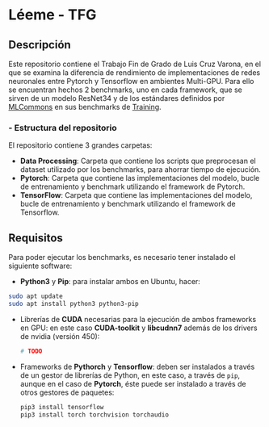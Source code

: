 # Léeme - TFG 

## Descripción

Este repositorio contiene el Trabajo Fin de Grado de Luis Cruz Varona, en el que se examina la diferencia de rendimiento de implementaciones de redes neuronales entre Pytorch y Tensorflow en ambientes Multi-GPU. Para ello se encuentran hechos 2 benchmarks, uno en cada framework, que se sirven de un modelo ResNet34 y de los estándares definidos por [MLCommons](https://mlcommons.org/en/) en sus benchmarks de [Training](https://mlcommons.org/en/training-normal-07/).

### - Estructura del repositorio

El repositorio contiene 3 grandes carpetas: 

- __Data Processing__: Carpeta que contiene los scripts que preprocesan el dataset utilizado por los benchmarks, para ahorrar tiempo de ejecución.
- __Pytorch__: Carpeta que contiene las implementaciones del modelo, bucle de entrenamiento y benchmark utilizando el framework de Pytorch.
- __TensorFlow__: Carpeta que contiene las implementaciones del modelo, bucle de entrenamiento y benchmark utilizando el framework de Tensorflow. 

## Requisitos

Para poder ejecutar los benchmarks, es necesario tener instalado el siguiente software:

-  __Python3__ y __Pip__: para instalar ambos en Ubuntu, hacer:

  ``` bash
  sudo apt update
  sudo apt install python3 python3-pip
  ```

- Librerías de __CUDA__ necesarias para la ejecución de ambos frameworks en GPU: en este caso __CUDA-toolkit__ y __libcudnn7__ además de los drivers de nvidia (versión 450):

  ```bash
  # TODO
  ```

- Frameworks de __Pythorch__ y __Tensorflow__: deben ser instalados a través de un gestor de librerías de Python, en este caso, a través de `pip`, aunque en el caso de __Pytorch__, éste puede ser instalado a través de otros gestores de paquetes:

  ```bash
  pip3 install tensorflow
  pip3 install torch torchvision torchaudio
  ```

  